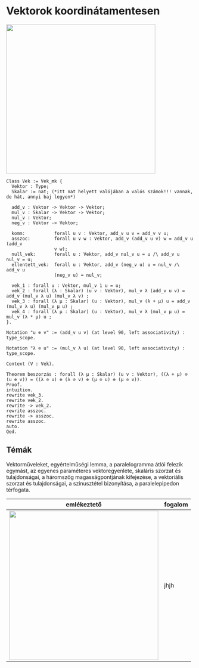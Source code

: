 # Vektorok koordinátamentesen 

<img src="https://github.com/mozow01/mat_a1/blob/main/1_het/vektor_1.png" width=400>

````coq
Class Vek := Vek_mk {
  Vektor : Type;
  Skalar := nat; (*itt nat helyett valójában a valós számok!!! vannak, de hát, annyi baj legyen*)

  add_v : Vektor -> Vektor -> Vektor;
  mul_v : Skalar -> Vektor -> Vektor;
  nul_v : Vektor;
  neg_v : Vektor -> Vektor;

  komm:           forall u v : Vektor, add_v u v = add_v v u;
  asszoc:         forall u v w : Vektor, add_v (add_v u v) w = add_v u (add_v
                  v w);
  null_vek:       forall u : Vektor, add_v nul_v u = u /\ add_v u nul_v = u;
  ellentett_vek:  forall u : Vektor, add_v (neg_v u) u = nul_v /\ add_v u 
                  (neg_v u) = nul_v;

  vek_1 : forall u : Vektor, mul_v 1 u = u;
  vek_2 : forall (λ : Skalar) (u v : Vektor), mul_v λ (add_v u v) = add_v (mul_v λ u) (mul_v λ v) ;
  vek_3 : forall (λ μ : Skalar) (u : Vektor), mul_v (λ + μ) u = add_v (mul_v λ u) (mul_v μ u) ;
  vek_4 : forall (λ μ : Skalar) (u : Vektor), mul_v λ (mul_v μ u) = mul_v (λ * μ) u ;
}.

Notation "u ⊕ v" := (add_v u v) (at level 90, left associativity) : type_scope.

Notation "λ ⊙ u" := (mul_v λ u) (at level 90, left associativity) : type_scope.

Context (V : Vek).

Theorem beszorzás : forall (λ μ : Skalar) (u v : Vektor), ((λ + μ) ⊙ (u ⊕ v)) = ((λ ⊙ u) ⊕ (λ ⊙ v) ⊕ (μ ⊙ u) ⊕ (μ ⊙ v)).
Proof.
intuition.
rewrite vek_3.
rewrite vek_2.
rewrite -> vek_2.
rewrite asszoc.
rewrite -> asszoc.
rewrite asszoc.
auto.
Qed.
````
## Témák 

Vektorműveleket, egyértelműségi lemma, a paralelogramma átlói felezik egymást, az egyenes paraméteres vektoregyenlete, skaláris szorzat és tulajdonságai, a háromszög magasságpontjának kifejezése, a vektoriális szorzat és tulajdonságai, a szinusztétel bizonyítása, a paralelepipedon térfogata.

 emlékeztető | fogalom 
----|----
<img src="https://github.com/mozow01/mat_a1/blob/main/1_het/vektor_1.png" width=400>| jhjh 

